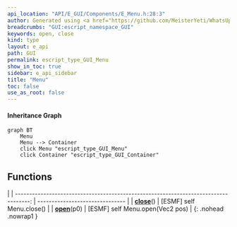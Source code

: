 ```yaml
---
api_location: "API/E_GUI/Components/E_Menu.h:28:3"
author: Generated using <a href="https://github.com/MeisterYeti/WhatsUpDoc">WhatsUpDoc</a>
breadcrumbs: "GUI:escript_namespace_GUI"
keywords: open, close
kind: type
layout: e_api
path: GUI
permalink: escript_type_GUI_Menu
show_in_toc: true
sidebar: e_api_sidebar
title: "Menu"
toc: false
use_as_root: false
---
```


#### Inheritance Graph

```mermaid
graph BT
	Menu
	Menu --> Container
	click Menu "escript_type_GUI_Menu"
	click Container "escript_type_GUI_Container"
```

## Functions

|
| -----------------------------------------------------------------------------------: | ------------------------------- | 
| **[close](classGUI_1_1Menu#classGUI_1_1Menu_1a7a5694e08013e66d092d33d53ddf96ea)**()  | [ESMF] self Menu.close()        | 
| **[open](classGUI_1_1Menu#classGUI_1_1Menu_1aeec866032eacc6d70d04758450aad0a9)**(p0) | [ESMF] self Menu.open(Vec2 pos) | 
{: .nohead .nowrap1 }

